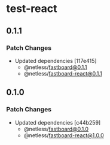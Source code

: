 # test-react

## 0.1.1

### Patch Changes

- Updated dependencies [117e415]
  - @netless/fastboard@0.1.1
  - @netless/fastboard-react@0.1.1

## 0.1.0

### Patch Changes

- Updated dependencies [c44b259]
  - @netless/fastboard@0.1.0
  - @netless/fastboard-react@1.0.0
